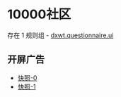 # 10000社区

存在 1 规则组 - [dxwt.questionnaire.ui](/src/apps/dxwt.questionnaire.ui.ts)

## 开屏广告

- [快照-0](https://i.gkd.li/i/13255491)
- [快照-1](https://i.gkd.li/i/13259475)
